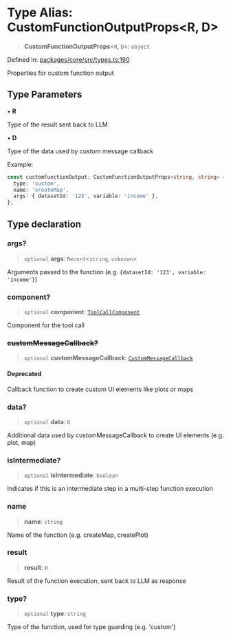 # Type Alias: CustomFunctionOutputProps\<R, D\>

> **CustomFunctionOutputProps**\<`R`, `D`\>: `object`

Defined in: [packages/core/src/types.ts:190](https://github.com/GeoDaCenter/openassistant/blob/994a31d776db171047aa7cd650eb798b5317f644/packages/core/src/types.ts#L190)

Properties for custom function output

## Type Parameters

• **R**

Type of the result sent back to LLM

• **D**

Type of the data used by custom message callback

Example:
```ts
const customFunctionOutput: CustomFunctionOutputProps<string, string> = {
  type: 'custom',
  name: 'createMap',
  args: { datasetId: '123', variable: 'income' },
};
```

## Type declaration

### args?

> `optional` **args**: `Record`\<`string`, `unknown`\>

Arguments passed to the function (e.g. `{datasetId: '123', variable: 'income'}`)

### component?

> `optional` **component**: [`ToolCallComponent`](ToolCallComponent.md)

Component for the tool call

### ~~customMessageCallback?~~

> `optional` **customMessageCallback**: [`CustomMessageCallback`](CustomMessageCallback.md)

#### Deprecated

Callback function to create custom UI elements like plots or maps

### data?

> `optional` **data**: `D`

Additional data used by customMessageCallback to create UI elements (e.g. plot, map)

### isIntermediate?

> `optional` **isIntermediate**: `boolean`

Indicates if this is an intermediate step in a multi-step function execution

### name

> **name**: `string`

Name of the function (e.g. createMap, createPlot)

### result

> **result**: `R`

Result of the function execution, sent back to LLM as response

### type?

> `optional` **type**: `string`

Type of the function, used for type guarding (e.g. 'custom')
